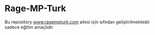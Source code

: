 # Rage-MP-Turk
Bu repository www.ragempturk.com ailesi için sıfırdan geliştirilmektedir sadece eğitim amaçlıdır.

